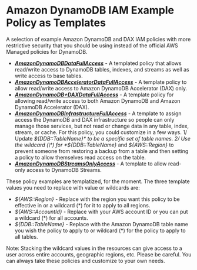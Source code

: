 # Amazon DynamoDB IAM Example Policy as Templates

A selection of example Amazon DynamoDB and DAX IAM policies with more restrictive security that you should be using instead of the official AWS Managed policies for DynamoDB.

* ***[AmazonDynamoDBDataFullAccess](./AmazonDynamoDBDataFullAccess.json)*** - A templated policy that allows read/write access to DynamoDB tables, indexes, and streams as well as write access to base tables.
* ***[AmazonDynamoDBAcceleratorDataFullAccess](./AmazonDynamoDBAcceleratorDataFullAccess.json)*** - A template policy to allow read/write access to Amazon DynamoDB Accelerator (DAX) only.
* ***[AmazonDynamoDB+DAXDataFullAccess](./AmazonDynamoDB+DAXDataFullAccess.json)*** - A template policy for allowing read/write access to both Amazon DynamoDB and Amazon DynamoDB Accelerator (DAX).
* ***[AmazonDynamoDBInfrastructureFullAccess](./AmazonDynamoDBInfrastructureFullAccess.json)*** - A template to assign access the DynamoDB and DAX infrastructure so people can only manage those services, but not read or change data in any table, index, stream, or cache. For this policy, you could customize in a few ways. 1/ Update *${DDB::TableName}* to be a specific set of table names. 2/ Use the wildcard (\*) for *${DDB::TableName}* and *${AWS::Region}* to prevent someone from restoring a backup from a table and then setting a policy to allow themselves read access on the table.
* ***[AmazonDynamoDBStreamsOnlyAccess](./AmazonDynamoDBStreamsOnlyAccess.json)*** - A template to allow read-only access to DynamoDB Streams.

These policy examples are templatized, for the moment. The three template values you need to replace with value or wildcards are:

* *${AWS::Region}* - Replace with the region you want this policy to be effective in or a wildcard (*) for it to apply to all regions.
* *${AWS::AccountId}* - Replace with your AWS account ID or you can put a wildcard (*) for all accounts.
* *${DDB::TableName}* - Replace with the Amazon DynamoDB table name you wish the policy to apply to or wildcard (*) for the policy to apply to all tables.

Note: Stacking the wildcard values in the resources can give access to a user across entire accounts, geographic regions, etc. Please be careful. You can always take these policies and customize to your own needs.
